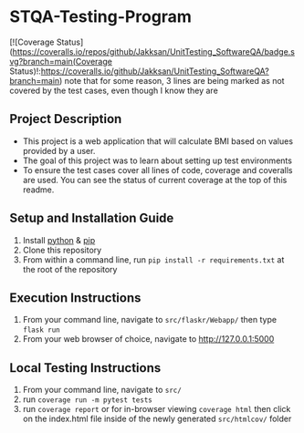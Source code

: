 # STQA-Testing-Program

[![Coverage Status](https://coveralls.io/repos/github/Jakksan/UnitTesting_SoftwareQA/badge.svg?branch=main(Coverage Status)!:https://coveralls.io/github/Jakksan/UnitTesting_SoftwareQA?branch=main)
note that for some reason, 3 lines are being marked as not covered by the test cases, even though I know they are

## Project Description
* This project is a web application that will calculate BMI based on values provided by a user. 
* The goal of this project was to learn about setting up test environments
* To ensure the test cases cover all lines of code, coverage and coveralls are used. You can see the status of current coverage at the top of this readme.

## Setup and Installation Guide
1. Install [python](https://www.python.org/downloads/) & [pip](https://pip.pypa.io/en/stable/installation/)
2. Clone this repository
3. From within a command line, run `pip install -r requirements.txt` at the root of the repository

## Execution Instructions
1. From your command line, navigate to `src/flaskr/Webapp/` then type `flask run`
2. From your web browser of choice, navigate to http://127.0.0.1:5000

## Local Testing Instructions
1. From your command line, navigate to `src/`
2. run `coverage run -m pytest tests`
3. run `coverage report` or for in-browser viewing `coverage html` then click on the index.html file inside of the newly generated `src/htmlcov/` folder
